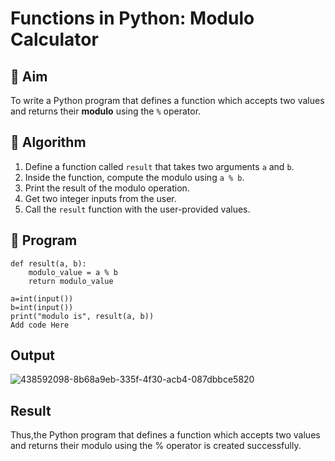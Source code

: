# Functions in Python: Modulo Calculator

## 🎯 Aim
To write a Python program that defines a function which accepts two values and returns their **modulo** using the `%` operator.

## 🧠 Algorithm
1. Define a function called `result` that takes two arguments `a` and `b`.
2. Inside the function, compute the modulo using `a % b`.
3. Print the result of the modulo operation.
4. Get two integer inputs from the user.
5. Call the `result` function with the user-provided values.

## 🧾 Program
```
def result(a, b):
    modulo_value = a % b
    return modulo_value

a=int(input())
b=int(input())
print("modulo is", result(a, b))
Add code Here
```



## Output
![438592098-8b68a9eb-335f-4f30-acb4-087dbbce5820](https://github.com/user-attachments/assets/f0984301-7687-4527-b23c-f4c5a875ab97)



## Result
Thus,the Python program that defines a function which accepts two values and returns their modulo using the % operator is created successfully.
